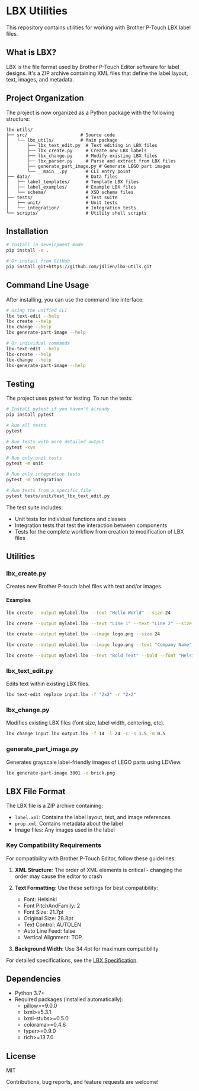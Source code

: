 <!-- @format -->

# LBX Utilities

This repository contains utilities for working with Brother P-Touch LBX label files.

## What is LBX?

LBX is the file format used by Brother P-Touch Editor software for label designs. It's a ZIP archive containing XML files that define the label layout, text, images, and metadata.

## Project Organization

The project is now organized as a Python package with the following structure:

```
lbx-utils/
├── src/                    # Source code
│   └── lbx_utils/          # Main package
│       ├── lbx_text_edit.py  # Text editing in LBX files
│       ├── lbx_create.py     # Create new LBX labels
│       ├── lbx_change.py     # Modify existing LBX files
│       ├── lbx_parser.py     # Parse and extract from LBX files
│       ├── generate_part_image.py # Generate LEGO part images
│       └── __main__.py       # CLI entry point
├── data/                     # Data files
│   ├── label_templates/      # Template LBX files
│   ├── label_examples/       # Example LBX files
│   └── schema/               # XSD schema files
├── tests/                    # Test suite
│   ├── unit/                 # Unit tests
│   └── integration/          # Integration tests
└── scripts/                  # Utility shell scripts
```

## Installation

```bash
# Install in development mode
pip install -e .

# Or install from GitHub
pip install git+https://github.com/jdlien/lbx-utils.git
```

## Command Line Usage

After installing, you can use the command line interface:

```bash
# Using the unified CLI
lbx text-edit --help
lbx create --help
lbx change --help
lbx generate-part-image --help

# Or individual commands
lbx-text-edit --help
lbx-create --help
lbx-change --help
lbx-generate-part-image --help
```

## Testing

The project uses pytest for testing. To run the tests:

```bash
# Install pytest if you haven't already
pip install pytest

# Run all tests
pytest

# Run tests with more detailed output
pytest -xvs

# Run only unit tests
pytest -m unit

# Run only integration tests
pytest -m integration

# Run tests from a specific file
pytest tests/unit/test_lbx_text_edit.py
```

The test suite includes:

- Unit tests for individual functions and classes
- Integration tests that test the interaction between components
- Tests for the complete workflow from creation to modification of LBX files

## Utilities

### lbx_create.py

Creates new Brother P-touch label files with text and/or images.

#### Examples

```bash
lbx create --output mylabel.lbx --text "Hello World" --size 24
```

```bash
lbx create --output mylabel.lbx --text "Line 1" --text "Line 2" --size 24
```

```bash
lbx create --output mylabel.lbx --image logo.png --size 24
```

```bash
lbx create --output mylabel.lbx --image logo.png --text "Company Name" --size 24
```

```bash
lbx create --output mylabel.lbx --text "Bold Text" --bold --font "Helsinki" --size 24
```

### lbx_text_edit.py

Edits text within existing LBX files.

```bash
lbx text-edit replace input.lbx -f "2x2" -r "2×2"
```

### lbx_change.py

Modifies existing LBX files (font size, label width, centering, etc).

```bash
lbx change input.lbx output.lbx -f 14 -l 24 -c -s 1.5 -m 0.5
```

### generate_part_image.py

Generates grayscale label-friendly images of LEGO parts using LDView.

```bash
lbx generate-part-image 3001 -o brick.png
```

## LBX File Format

The LBX file is a ZIP archive containing:

- `label.xml`: Contains the label layout, text, and image references
- `prop.xml`: Contains metadata about the label
- Image files: Any images used in the label

### Key Compatibility Requirements

For compatibility with Brother P-Touch Editor, follow these guidelines:

1. **XML Structure**: The order of XML elements is critical - changing the order may cause the editor to crash
2. **Text Formatting**: Use these settings for best compatibility:

   - Font: Helsinki
   - Font PitchAndFamily: 2
   - Font Size: 21.7pt
   - Original Size: 28.8pt
   - Text Control: AUTOLEN
   - Auto Line Feed: false
   - Vertical Alignment: TOP

3. **Background Width**: Use 34.4pt for maximum compatibility

For detailed specifications, see the [LBX Specification](data/schema/lbx-specification.md).

## Dependencies

- Python 3.7+
- Required packages (installed automatically):
  - pillow>=9.0.0
  - lxml>=5.3.1
  - lxml-stubs>=0.5.0
  - colorama>=0.4.6
  - typer>=0.9.0
  - rich>=13.7.0

## License

MIT

Contributions, bug reports, and feature requests are welcome!
